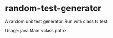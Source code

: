 # random-test-generator

A random unit test generator. Run with class to test.

Usage: java Main \<class path>
